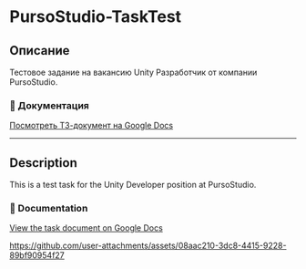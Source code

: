 # PursoStudio-TaskTest

## Описание
Тестовое задание на вакансию Unity Разработчик от компании PursoStudio.

### 📄 Документация
[Посмотреть ТЗ-документ на Google Docs](https://docs.google.com/document/d/1ucHMytenWh1_e9KGfHvGcmIQ5L6tlARSXN1HemqXMcE/edit)

---

## Description
This is a test task for the Unity Developer position at PursoStudio.

### 📄 Documentation
[View the task document on Google Docs](https://docs.google.com/document/d/1ucHMytenWh1_e9KGfHvGcmIQ5L6tlARSXN1HemqXMcE/edit)




https://github.com/user-attachments/assets/08aac210-3dc8-4415-9228-89bf90954f27



